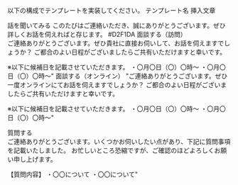 以下の構成でテンプレートを実装してください。
テンプレート名	
挿入文章

話を聞いてみる	
このたびはご連絡いただき、誠にありがとうございます。ぜひ詳しくお話を伺えればと存じます。
#D2F1DA
面談する（訪問）	
ご連絡ありがとうございます。ぜひ貴社に直接お伺いして、お話を伺えますでしょうか？
ご都合のよい日程がございましたらご共有いただけますと幸いです。

※以下に候補日を記載させていただきます。
・〇月〇日（〇）〇時〜
・〇月〇日（〇）〇時〜"
面談する（オンライン）	"ご連絡ありがとうございます。ぜひ一度オンラインにてお話を伺えますでしょうか？
ご都合のよい日程がございましたらご共有いただけますと幸いです。

※以下に候補日を記載させていただきます。
・〇月〇日（〇）〇時〜
・〇月〇日（〇）〇時〜"

質問する	
ご連絡ありがとうございます。いくつかお伺いしたい点があり、下記に質問事項を記載いたしました。
お忙しいところ恐縮ですが、ご確認のほどよろしくお願い申し上げます。

【質問内容】
・〇〇について
・〇〇について"
